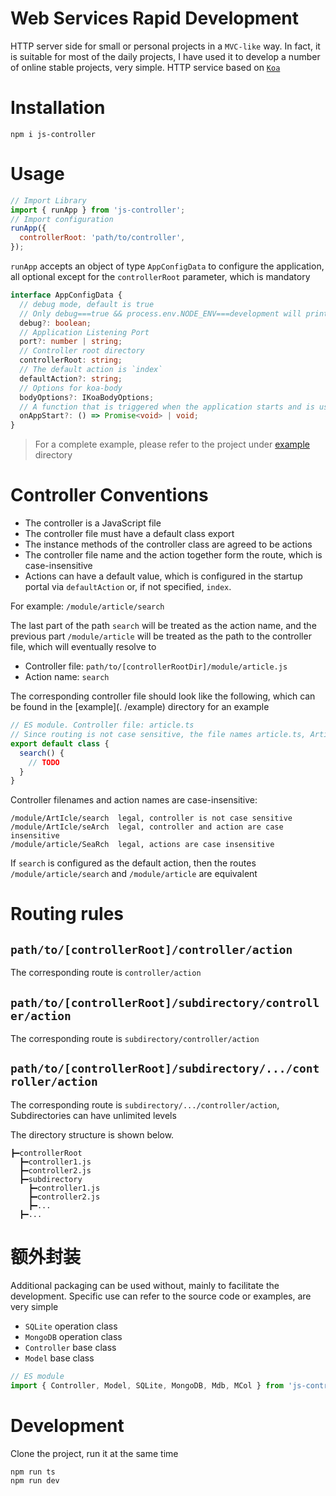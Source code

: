 # Web Services Rapid Development

HTTP server side for small or personal projects in a `MVC-like` way. In fact, it is suitable for most of the daily projects, I have used it to develop a number of online stable projects, very simple. HTTP service based on [`Koa`](https://github.com/koajs/koa)

# Installation

```
npm i js-controller
```

# Usage

```js
// Import Library
import { runApp } from 'js-controller';
// Import configuration
runApp({
  controllerRoot: 'path/to/controller',
});
```

`runApp` accepts an object of type `AppConfigData` to configure the application, all optional except for the `controllerRoot` parameter, which is mandatory

```ts
interface AppConfigData {
  // debug mode, default is true
  // Only debug===true && process.env.NODE_ENV===development will print the log
  debug?: boolean;
  // Application Listening Port
  port?: number | string;
  // Controller root directory
  controllerRoot: string;
  // The default action is `index`
  defaultAction?: string;
  // Options for koa-body
  bodyOptions?: IKoaBodyOptions;
  // A function that is triggered when the application starts and is used to initialize some functions
  onAppStart?: () => Promise<void> | void;
}
```

> For a complete example, please refer to the project under [example](./example) directory

# Controller Conventions

- The controller is a JavaScript file
- The controller file must have a default class export
- The instance methods of the controller class are agreed to be actions
- The controller file name and the action together form the route, which is case-insensitive
- Actions can have a default value, which is configured in the startup portal via `defaultAction` or, if not specified, `index`.

For example: `/module/article/search`

The last part of the path `search` will be treated as the action name, and the previous part `/module/article` will be treated as the path to the controller file, which will eventually resolve to

- Controller file: `path/to/[controllerRootDir]/module/article.js`
- Action name: `search`

The corresponding controller file should look like the following, which can be found in the [example](. /example) directory for an example

```js
// ES module. Controller file: article.ts
// Since routing is not case sensitive, the file names article.ts, Article.ts, arTicle.ts are fine
export default class {
  search() {
    // TODO
  }
}
```

Controller filenames and action names are case-insensitive:

```
/module/ArtIcle/search  legal, controller is not case sensitive
/module/ArtIcle/seArch  legal, controller and action are case insensitive
/module/article/SeaRch  legal, actions are case insensitive
```

If `search` is configured as the default action, then the routes `/module/article/search` and `/module/article` are equivalent

# Routing rules

## `path/to/[controllerRoot]/controller/action`

The corresponding route is `controller/action`

## `path/to/[controllerRoot]/subdirectory/controller/action`

The corresponding route is `subdirectory/controller/action`

## `path/to/[controllerRoot]/subdirectory/.../controller/action`

The corresponding route is `subdirectory/.../controller/action`, Subdirectories can have unlimited levels

The directory structure is shown below.

```
┣━controllerRoot
  ┣━controller1.js
  ┣━controller2.js
  ┣━subdirectory
    ┣━controller1.js
    ┣━controller2.js
    ┣━...
  ┣━...
```

# 额外封装

Additional packaging can be used without, mainly to facilitate the development. Specific use can refer to the source code or examples, are very simple

- `SQLite` operation class
- `MongoDB` operation class
- `Controller` base class
- `Model` base class

```ts
// ES module
import { Controller, Model, SQLite, MongoDB, Mdb, MCol } from 'js-controller';
```

# Development

Clone the project, run it at the same time

```
npm run ts
npm run dev
```
